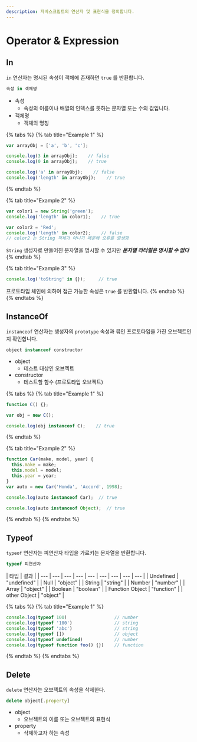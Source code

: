 ```yaml
---
description: 자바스크립트의 연산자 및 표현식을 정의합니다.
---
```


# Operator & Expression

## In

`in` 연산자는 명시된 속성이 객체에 존재하면 `true` 를 반환합니다.

```javascript
속성 in 객체명
```

* 속성
  * 속성의 이름이나 배열의 인덱스를 뜻하는 문자열 또는 수의 값입니다.
* 객체명
  * 객체의 명칭

{% tabs %}
{% tab title="Example 1" %}
```javascript
var arrayObj = ['a', 'b', 'c'];

console.log(3 in arrayObj);    // false
console.log(0 in arrayObj);    // true

console.log('a' in arrayObj);    // false
console.log('length' in arrayObj);    // true
```
{% endtab %}

{% tab title="Example 2" %}
```javascript
var color1 = new String('green');
console.log('length' in color1);    // true

var color2 = 'Red';
console.log('length' in color2);    // false
// color2 는 String 객체가 아니기 때문에 오류를 발생함
```

`String` 생성자로 만들어진 문자열을 명시할 수 있지만 _**문자열 리터럴은 명시할 수 없다**_
{% endtab %}

{% tab title="Example 3" %}
```javascript
console.log('toString' in {});     // true
```

프로토타입 체인에 의하여 접근 가능한 속성은 `true` 를 반환합니다.
{% endtab %}
{% endtabs %}

## InstanceOf

`instanceof` 연산자는 생성자의 `prototype` 속성과 묶인 프로토타입을 가진 오브젝트인지 확인합니다.

```javascript
object instanceof constructor
```

* object
  * 테스트 대상인 오브젝트
* constructor
  * 테스트할 함수 \(프로토타입 오브젝트\)

{% tabs %}
{% tab title="Example 1" %}
```javascript
function C() {};

var obj = new C();

console.log(obj instanceof C);    // true
```
{% endtab %}

{% tab title="Example 2" %}
```javascript
function Car(make, model, year) {
  this.make = make;
  this.model = model;
  this.year = year;
}
var auto = new Car('Honda', 'Accord', 1998);

console.log(auto instanceof Car);  // true

console.log(auto instanceof Object);  // true
```
{% endtab %}
{% endtabs %}

## Typeof

`typeof` 연산자는 피연산자 타입을 가르키는 문자열을 반환합니다.

```javascript
typeof 피연산자
```

| 타입 | 결과 |
| --- | --- | --- | --- | --- | --- | --- | --- | --- |
| Undefined | "undefined" |
| Null | "object" |
| String | "string" |
| Number | "number" |
| Array | "object" |
| Boolean | "boolean" |
| Function Object | "function" |
| other Object | "object" |

{% tabs %}
{% tab title="Example 1" %}
```javascript
console.log(typeof 100)                  // number
console.log(typeof '100')                // string
console.log(typeof 'abc')                // string
console.log(typeof [])                   // object
console.log(typeof undefined)            // number
console.log(typeof function foo() {})    // function
```
{% endtab %}
{% endtabs %}

## Delete

`delete` 연산자는 오브젝트의 속성을 삭제한다.

```javascript
delete object[.property]
```

* object
  * 오브젝트의 이름 또는 오브젝트의 표현식
* property
  * 삭제하고자 하는 속성

